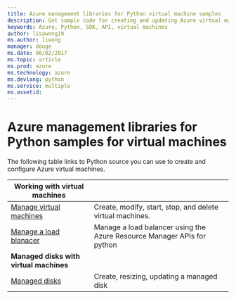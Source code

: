 ```yaml
---
title: Azure management libraries for Python virtual machine samples
description: Get sample code for creating and updating Azure virtual machines using the Azure management libraries for Python
keywords: Azure, Python, SDK, API, virtual machines
author: lisawong19
ms.author: liwong
manager: douge
ms.date: 06/02/2017
ms.topic: article
ms.prod: azure
ms.technology: azure
ms.devlang: python
ms.service: multiple
ms.assetid: 
---
```


# Azure management libraries for Python samples for virtual machines

The following table links to Python source you can use to create and configure Azure virtual machines.

| **Working with virtual machines** || 
|---|---|
| [Manage virtual machines][1] | Create, modify, start, stop, and delete virtual machines. |
| [Manage a load blanacer ][2] | Manage a load balancer using the Azure Resource Manager APIs for python |
| **Managed disks with virtual machines** || 
| [Managed disks][3] | Create, resizing, updating a managed disk|

[1]: https://azure.microsoft.com/resources/samples/virtual-machines-python-manage/
[2]: https://github.com/Azure-Samples/network-python-manage-loadbalancer
[3]: python-sdk-azure-samples-managed-disks.md